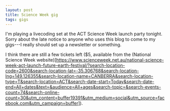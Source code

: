 ```yaml
---
layout: post
title: Science Week gig
tags: gigs
---
```


I'm playing a livecoding set at the ACT Science Week launch party tonight. Sorry
about the late notice to anyone who uses this blog to come to my gigs---I really
should set up a newsletter or something.

I think there are still a few tickets left ($5, available from the (National
Science Week
website)[https://www.scienceweek.net.au/national-science-week-act-launch-future-earth-festival/?search-location-code=2600&search-location-lat=-35.306768&search-location-lng=149.126355&search-location-name=CANBERRA&search-location-type=T&search-location=ACT&search-date-start=Today&search-date-end=All+dates&text=&audience=All+ages&search-topic=&search-events-count=74&search-online-count=30&utm_content=buffer19391&utm_medium=social&utm_source=facebook.com&utm_campaign=buffer]).
